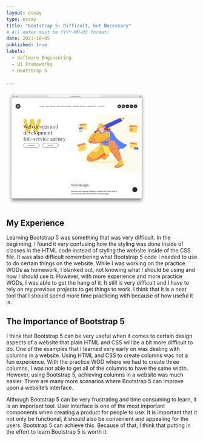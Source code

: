 ```yaml
---
layout: essay
type: essay
title: "Bootstrap 5: Difficult, but Necessary"
# All dates must be YYYY-MM-DD format!
date: 2023-10-05
published: true
labels:
  - Software Engineering
  - UI Frameworks
  - Bootstrap 5 

---
```

<img height = "300px" class="rounded float-start pe-4" src="../img/bootstrapExample.jpeg">

## My Experience

Learning Bootstrap 5 was something that was very difficult. In the beginning, I found it very confusing how the styling was done inside of classes in the HTML code instead of styling the website inside of the CSS file. It was also difficult remembering what Bootstrap 5 code I needed to use to do certain things on the website. While I was working on the practice WODs as homework, I blanked out, not knowing what I should be using and how I should use it. However, with more experience and more practice WODs, I was able to get the hang of it. It still is very difficult and I have to rely on my previous projects to get things to work. I think that it is a neat tool that I should spend more time practicing with because of how useful it is.

## The Importance of Bootstrap 5

I think that Bootstrap 5 can be very useful when it comes to certain design aspects of a website that plain HTML and CSS will be a bit more difficult to do. One of the examples that I learned very early on was dealing with columns in a website. Using HTML and CSS to create columns was not a fun experience. With the practice WOD where we had to create three columns, I was not able to get all of the columns to have the same width. However, using Bootstrap 5, achieving columns in a website was much easier. There are many more scenarios where Bootstrap 5 can improve upon a website’s interface.

Although Bootstrap 5 can be very frustrating and time consuming to learn, it is an important tool. User interface is one of the most important components when creating a product for people to use. It is important that it not only be functional, it should also be convenient and appealing for the users. Bootstrap 5 can achieve this. Because of that, I think that putting in the effort to learn Bootstrap 5 is worth it.
